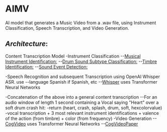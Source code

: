 # AIMV
AI model that generates a Music Video from a .wav file, using Instrument Classification, Speech Transcription, and Video Generation. 
## *Architecture*:
Content Transcription Model 
  -Instrument Classification
    --[Musical Instrument Identification:](https://www.mdpi.com/1424-8220/22/8/3033/pdf?version=1650009477)
    --[Drum Sound Subtype Classification:](https://www.researchgate.net/publication/41538774_Classification_of_snare_drum_sounds_using_neural_networks)
    --[Timbre Identification:](https://iopscience.iop.org/article/10.1088/1742-6596/1856/1/012006/pdf)
    --[Sound Event Detection:](https://arxiv.org/pdf/2107.05463)
    
  -Speech Recognition and subsequent Transcription using OpenAI Whisper ASR. use --language Spanish if Spanish, etc
    --[Whisper](https://github.com/openai/whisper) uses Transformer Neural Networks
    
  -Concatenation of the above into a general content transcription
    --For an audio window of length 1 second containing a Vocal saying "Heart" over a soft drum crash hit:
      -return (heart, crash, splash, drum, soft, hexcolorvalue)
      -vocal transcription + 3 most relevant instrument identifications + valence of the action (from timbre) + color (from frequency)
  -Video Generation
    --[CogVideo](https://github.com/THUDM/CogVideo) uses Transformer Neural Networks
    --[CogVideoPaper](https://github.com/THUDM/CogVideo)
